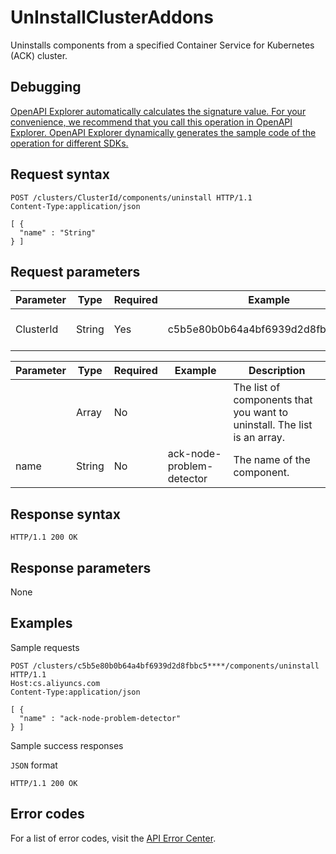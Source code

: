 # UnInstallClusterAddons

Uninstalls components from a specified Container Service for Kubernetes \(ACK\) cluster.

## Debugging

[OpenAPI Explorer automatically calculates the signature value. For your convenience, we recommend that you call this operation in OpenAPI Explorer. OpenAPI Explorer dynamically generates the sample code of the operation for different SDKs.](https://api.aliyun.com/#product=CS&api=UnInstallClusterAddons&type=ROA&version=2015-12-15)

## Request syntax

```
POST /clusters/ClusterId/components/uninstall HTTP/1.1
Content-Type:application/json

[ {
  "name" : "String"
} ]
```

## Request parameters

|Parameter|Type|Required|Example|Description|
|---------|----|--------|-------|-----------|
|ClusterId|String|Yes|c5b5e80b0b64a4bf6939d2d8fbbc5\*\*\*\*|The ID of the ACK cluster. |

|Parameter|Type|Required|Example|Description|
|---------|----|--------|-------|-----------|
| |Array|No| |The list of components that you want to uninstall. The list is an array. |
|name|String|No|ack-node-problem-detector|The name of the component. |

## Response syntax

```
HTTP/1.1 200 OK
```

## Response parameters

None

## Examples

Sample requests

```
POST /clusters/c5b5e80b0b64a4bf6939d2d8fbbc5****/components/uninstall HTTP/1.1 
Host:cs.aliyuncs.com 
Content-Type:application/json

[ {
  "name" : "ack-node-problem-detector"
} ]
```

Sample success responses

`JSON` format

```
HTTP/1.1 200 OK
```

## Error codes

For a list of error codes, visit the [API Error Center](https://error-center.alibabacloud.com/status/product/CS).

